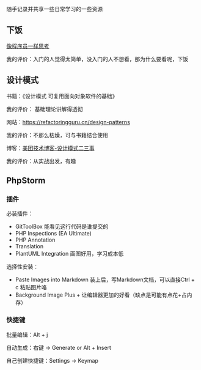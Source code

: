随手记录并共享一些日常学习的一些资源

## 下饭

[像程序员一样思考](https://www.bilibili.com/video/BV15C4y1t7ep?p=1)

我的评价：入门的人觉得太简单，没入门的人不想看，那为什么要看呢，下饭

## 设计模式

书籍：《设计模式 可复用面向对象软件的基础》

我的评价： 基础理论讲解得透彻

网站：https://refactoringguru.cn/design-patterns

我的评价：不那么枯燥，可与书籍结合使用

博客：[美团技术博客-设计模式二三事](https://tech.meituan.com/2022/03/10/interesting-talk-about-design-patterns.html)

我的评价：从实战出发，有趣

## PhpStorm

### 插件

必装插件：

+ GitToolBox 能看见这行代码是谁提交的
+ PHP Inspections (EA Ultimate)
+ PHP Annotation
+ Translation 
+ PlantUML Integration 画图好用，学习成本低

选择性安装：

+ Paste Images into Markdown 装上后，写Markdown文档，可以直接Ctrl + c 粘贴图片咯
+ Background Image Plus + 让编辑器更加的好看（缺点是可能有点花+占内存）

### 快捷键

批量编辑：Alt + j 

自动生成：右键 -> Generate or Alt + Insert

自己创建快捷键：Settings -> Keymap